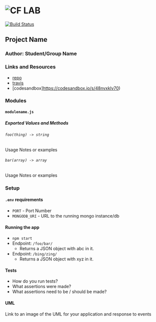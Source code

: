 ![CF](http://i.imgur.com/7v5ASc8.png) LAB
=================================================

[![Build Status](https://travis-ci.com/edpuzino/lab-38.svg?branch=master)](https://travis-ci.com/edpuzino/lab-38)

## Project Name

### Author: Student/Group Name

### Links and Resources
* [repo](https://github.com/edpuzino/lab-38)
* [travis](https://travis-ci.com/edpuzino/lab-38)
* [codesandbox]https://codesandbox.io/s/48nvxklv70)

### Modules
#### `modulename.js`
##### Exported Values and Methods

###### `foo(thing) -> string`
Usage Notes or examples

###### `bar(array) -> array`
Usage Notes or examples

### Setup
#### `.env` requirements
* `PORT` - Port Number
* `MONGODB_URI` - URL to the running mongo instance/db

#### Running the app
* `npm start`
* Endpoint: `/foo/bar/`
  * Returns a JSON object with abc in it.
* Endpoint: `/bing/zing/`
  * Returns a JSON object with xyz in it.

#### Tests
* How do you run tests?
* What assertions were made?
* What assertions need to be / should be made?

#### UML
Link to an image of the UML for your application and response to events
